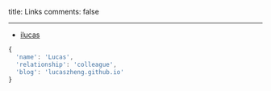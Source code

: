 title: Links
comments: false

---

- [ilucas](http://lucaszheng.github.io)
```javascript
{
  'name': 'Lucas',
  'relationship': 'colleague',
  'blog': 'lucaszheng.github.io'
}
```
